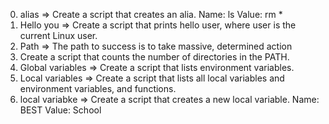 0. alias => Create a script that creates an alia. Name: ls Value: rm *
1. Hello you => Create a script that prints hello user, where user is the current Linux user.
2. Path => The path to success is to take massive, determined action
3. Create a script that counts the number of directories in the PATH.
4. Global variables => Create a script that lists environment variables.
5. Local variables => Create a script that lists all local variables and environment variables, and functions.
6. local variabke => Create a script that creates a new local variable. Name: BEST Value: School
